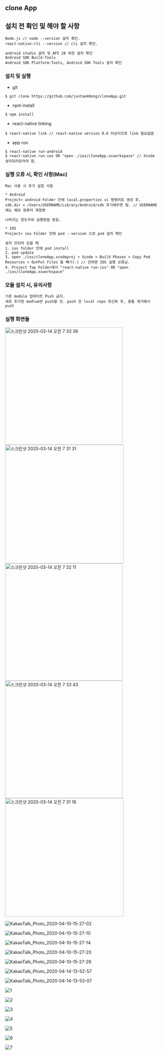 ## clone App


## 설치 전 확인 및 해야 할 사항

```
Node.js // node --version 설치 확인. 
react-native-cli --version // cli 설치 확인.

android studio 설치 및 API 28 버전 설치 확인
Android SDK Build-Tools
Android SDK Platform-Tools, Android SDK Tools 설치 확인
```

### 설치 및 실행

- git

```sh
$ git clone https://github.com/juntaekHong/cloneApp.git
```

- npm install

```
$ npm install
```

- react-native linking

```
$ react-native link // react-native version 0.6 이상이므로 link 필요없음
```

- app run

```
$ react-native run-android
$ react-native run-ios OR "open ./ios/cloneApp.xcworkspace" // Xcode 설치되어있어야 함.
```

### 실행 오류 시, 확인 사항(Mac)

```
Mac 사용 시 추가 설정 사항

* Android 
Project< android Folder 안에 local.properties vi 명령어로 생성 후,
sdk.dir = /Users/USERNAME/Library/Android/sdk 추가해주면 됨. // USERNAME 에는 해당 컴퓨터 계정명

나머지는 윈도우와 실행방법 동일.

* IOS
Project< ios Folder 안에 pod --version 으로 pod 설치 확인

설치 안되어 있을 때
1. ios folder 안에 pod install
2. pod update
3. open ./ios/cloneApp.xcodeproj > Xcode > Build Phases > Copy Pod Resources > OutPut Files 들 빼기(-) // 안하면 IOS 실행 오류남.
4. Project Top Folder에서 "react-native run-ios" OR "open ./ios/cloneApp.xcworkspace"
```

### 모듈 설치 시, 유의사항

```
기존 module 업데이트 Push 금지.
새로 추가한 modlue만 push할 것. push 전 local repo 최신화 후, 충돌 제거해서 push
```

### 실행 화면들
<img width="382" alt="스크린샷 2020-03-14 오전 7 33 36" src="https://user-images.githubusercontent.com/50249009/76664039-5dcf0600-65c6-11ea-9a0e-488fd60fcc58.png">

<img width="386" alt="스크린샷 2020-03-14 오전 7 31 31" src="https://user-images.githubusercontent.com/50249009/76664052-64f61400-65c6-11ea-9690-94c3aade7bd0.png">

<img width="382" alt="스크린샷 2020-03-14 오전 7 32 11" src="https://user-images.githubusercontent.com/50249009/76664067-6cb5b880-65c6-11ea-997b-44f2d276ea49.png">

<img width="382" alt="스크린샷 2020-03-14 오전 7 33 43" src="https://user-images.githubusercontent.com/50249009/76664076-72130300-65c6-11ea-8d1b-6d2d80da9671.png">

<img width="386" alt="스크린샷 2020-03-14 오전 7 31 16" src="https://user-images.githubusercontent.com/50249009/76664084-77704d80-65c6-11ea-9311-9862a0c28c42.png">

![KakaoTalk_Photo_2020-04-10-15-27-02](https://user-images.githubusercontent.com/50249009/78968548-e26a6100-7b3f-11ea-91e2-f571c2ea7d80.png)

![KakaoTalk_Photo_2020-04-10-15-27-10](https://user-images.githubusercontent.com/50249009/78968560-e4ccbb00-7b3f-11ea-9a40-9075c1f8bf8f.png)

![KakaoTalk_Photo_2020-04-10-15-27-14](https://user-images.githubusercontent.com/50249009/78968564-e72f1500-7b3f-11ea-837e-f625561a62b2.png)

![KakaoTalk_Photo_2020-04-10-15-27-20](https://user-images.githubusercontent.com/50249009/78968568-ea2a0580-7b3f-11ea-8e5b-f5688a7c5165.png)

![KakaoTalk_Photo_2020-04-10-15-27-26](https://user-images.githubusercontent.com/50249009/78968575-ee562300-7b3f-11ea-87be-1535537841c5.png)

![KakaoTalk_Photo_2020-04-14-13-52-57](https://user-images.githubusercontent.com/50249009/79187502-629e0880-7e57-11ea-8508-609c621a00a9.png)

![KakaoTalk_Photo_2020-04-14-13-53-07](https://user-images.githubusercontent.com/50249009/79187516-67fb5300-7e57-11ea-97c3-ecaeffaea32e.png)

![1](https://user-images.githubusercontent.com/50249009/80452073-686c1180-8960-11ea-8258-1df028095c9a.png)

![2](https://user-images.githubusercontent.com/50249009/80452082-6dc95c00-8960-11ea-88ea-04bed8a4e357.png)

![3](https://user-images.githubusercontent.com/50249009/80452087-715ce300-8960-11ea-8ee0-7bb59b177f4d.png)

![4](https://user-images.githubusercontent.com/50249009/80452089-728e1000-8960-11ea-9fcf-15471890ad22.png)

![5](https://user-images.githubusercontent.com/50249009/80452092-7457d380-8960-11ea-803a-08a6ce992b1e.png)

![6](https://user-images.githubusercontent.com/50249009/80452098-76219700-8960-11ea-83b9-1d6c2cc5ed48.png)

![7](https://user-images.githubusercontent.com/50249009/80452106-791c8780-8960-11ea-95b5-f815ff9088b0.png)

